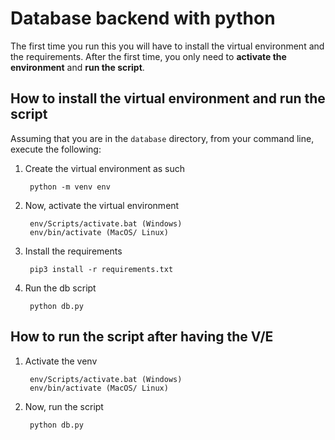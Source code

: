 # Database backend with python

The first time you run this you will have to install the virtual environment and the requirements. After the first time, you only need to **activate the environment** and **run the script**.

## How to install the virtual environment and run the script

Assuming that you are in the `database` directory, from your command line, execute the following:

1. Create the virtual environment as such

        python -m venv env

2. Now, activate the virtual environment

        env/Scripts/activate.bat (Windows)
        env/bin/activate (MacOS/ Linux)

3. Install the requirements

        pip3 install -r requirements.txt

4. Run the db script

        python db.py

## How to run the script after having the V/E

1. Activate the venv
   
        env/Scripts/activate.bat (Windows)
        env/bin/activate (MacOS/ Linux)
        

2. Now, run the script

        python db.py


